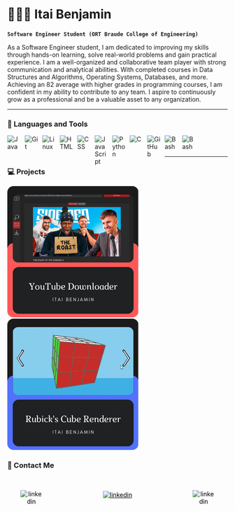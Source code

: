 # 👨🏻‍💻 Itai Benjamin

**`Software Engineer Student (ORT Braude College of Engineering)`**

As a Software Engineer student, I am dedicated to improving my skills through hands-on learning, solve real-world problems and gain practical experience. I am a well-organized and collaborative team player with strong communication and analytical abilities. With completed courses in Data Structures and Algorithms, Operating Systems, Databases, and more. Achieving an 82 average with higher grades in programming courses, I am confident in my ability to contribute to any team. I aspire to continuously grow as a professional and be a valuable asset to any organization.


---

### 🧰 Languages and Tools

<img align="left" alt="Java" width="30px" style="padding-right:10px;" src="https://cdn.jsdelivr.net/gh/devicons/devicon/icons/java/java-original.svg"/>
<img align="left" alt="Git" width="30px" style="padding-right:10px;" src="https://cdn.jsdelivr.net/gh/devicons/devicon/icons/git/git-original.svg" />
<img align="left" alt="Linux" width="30px" style="padding-right:10px;" src="https://cdn.jsdelivr.net/gh/devicons/devicon/icons/linux/linux-original.svg" />
<img align="left" alt="HTML" width="30px" style="padding-right:10px;" src="https://cdn.jsdelivr.net/gh/devicons/devicon/icons/html5/html5-plain.svg" />
<img align="left" alt="CSS" width="30px" style="padding-right:10px;" src="https://cdn.jsdelivr.net/gh/devicons/devicon/icons/css3/css3-plain.svg" />
<img align="left" alt="JavaScript" width="30px" style="padding-right:10px;" src="https://cdn.jsdelivr.net/gh/devicons/devicon/icons/javascript/javascript-plain.svg" />
<img align="left" alt="Python" width="30px" style="padding-right:10px;" src="https://cdn.jsdelivr.net/gh/devicons/devicon/icons/python/python-plain.svg" />
<img align="left" alt="C" width="30px" style="padding-right:10px;" src="https://cdn.jsdelivr.net/gh/devicons/devicon/icons/c/c-original.svg"/>
<img align="left" alt="GitHub" width="30px" style="padding-right:10px;" src="https://cdn.jsdelivr.net/gh/devicons/devicon/icons/github/github-original.svg" />
<img align="left" alt="Bash" width="30px" style="padding-right:10px;" src="https://cdn.jsdelivr.net/gh/devicons/devicon/icons/mysql/mysql-original-wordmark.svg" />
<img align="left" alt="Bash" width="30px" style="padding-right:10px;" src="https://cdn.jsdelivr.net/gh/devicons/devicon/icons/vim/vim-original.svg" />
          
<br>
<br>

---

### 💻 Projects
[![YouTubeRepo](YouTubeRepo.png)](https://github.com/itaibenjy/Youtube-Downloader)
[![RubicksRepo](RubicksCubeRepo.png)](https://github.com/itaibenjy/3D-Rubiks-Cube)

### 📧 Contact Me
          


<div align="center" width="200" style="padding:30px;">
<a href="https://linkedin.com/in/itai-benjamin-66696b250" style="color:black;">
<img align="left" alt="linkedin" width="50px"  src="https://cdn.jsdelivr.net/gh/devicons/devicon/icons/linkedin/linkedin-original.svg" /> 
 </a>

<a href="mailto:itaibenjy@gmail.com" style="color:black;">
<img align="center" alt="linkedin" width="50px" src="https://www.svgrepo.com/show/303161/gmail-icon-logo.svg" /> 
 </a>

<a href="Itai Benjamin Resume.pdf" style="color:black">
<img align="right" alt="linkedin" width="50px" src="https://www.svgrepo.com/show/262744/curriculum-vitae-portfolio.svg" /> 
</a>

</div>
